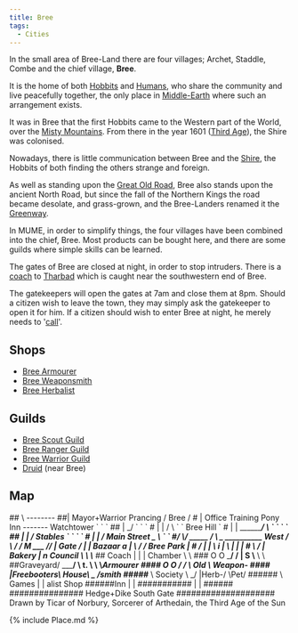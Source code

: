 ```yaml
---
title: Bree
tags:
  - Cities
---
```

In the small area of Bree-Land there are four villages; Archet, Staddle,
Combe and the chief village, **Bree**.

It is the home of both [Hobbits](Hobbit "wikilink") and
[Humans](Human "wikilink"), who share the community and live peacefully
together, the only place in [Middle-Earth](Middle-Earth "wikilink")
where such an arrangement exists.

It was in Bree that the first Hobbits came to the Western part of the
World, over the [Misty Mountains](Misty_Mountains "wikilink"). From
there in the year 1601 ([Third Age](Third_Age "wikilink")), the Shire
was colonised.

Nowadays, there is little communication between Bree and the
[Shire](Shire "wikilink"), the Hobbits of both finding the others
strange and foreign.

As well as standing upon the [Great Old Road](Old_East_Road "wikilink"),
Bree also stands upon the ancient North Road, but since the fall of the
Northern Kings the road became desolate, and grass-grown, and the
Bree-Landers renamed it the [Greenway](Greenway "wikilink").

In MUME, in order to simplify things, the four villages have been
combined into the chief, Bree. Most products can be bought here, and
there are some guilds where simple skills can be learned.

The gates of Bree are closed at night, in order to stop intruders. There
is a [coach](coach "wikilink") to [Tharbad](Tharbad "wikilink") which is
caught near the southwestern end of Bree.

The gatekeepers will open the gates at 7am and close them at 8pm. Should
a citizen wish to leave the town, they may simply ask the gatekeeper to
open it for him. If a citizen should wish to enter Bree at night, he
merely needs to '[call](call "wikilink")'.

## Shops

- [Bree Armourer](Bree_Armourer "wikilink")
- [Bree Weaponsmith](Bree_Weaponsmith "wikilink")
- [Bree Herbalist](Bree_Herbalist "wikilink")

## Guilds

- [Bree Scout Guild](Bree_Scout_Guild "wikilink")
- [Bree Ranger Guild](Bree_Ranger_Guild "wikilink")
- [Bree Warrior Guild](Bree_Warrior_Guild "wikilink")
- [Druid](Druid "wikilink") (near Bree)

## Map

\## \\ -------- \##\| Mayor+Warrior Prancing / Bree / \# \| Office
Training Pony Inn ------- Watchtower \` \` \` \## \| _/ \` \` \` \# \|
\| / \\ \` \` Bree Hill \` \# \| \| _______________/ \\
\` \` \` \` \## \| \| / Stables \` \` \` \` \# \| \| _/ Main Street _
\\__ \` \` \#___/ \\/ _____ _____/ \\ _
__________ West _/ \\ / / M ___ __// \| Gate / \| \|
Bazaar a \| \\ ___/ / Bree Park \| \#___ ___/ \| \| \\ i \|
\\_ \| \| \| \# \\ / \| Bakery \| n Council \\ \\
\\_______________ \## Coach \| \| \| Chamber \\ \\ \### O
O _____/ / \| S \\____ \\ \\ \##Graveyard/ _____/ \\ t. \\
\\ \\__Armourer_ \#### O O / / \\ Old \\ Weapon- \####
\|_____Freebooters\\__ House\\ _ /smith \#####______ \\
Society \\ _/ \|Herb-/ \Pet/ \###### \\ Games \| \| alist Shop
\######Inn \| \| \########### \| \| \###### \############### Hedge+Dike
South Gate \#################### Drawn by Ticar of Norbury, Sorcerer of
Arthedain, the Third Age of the Sun

{% include Place.md %}
